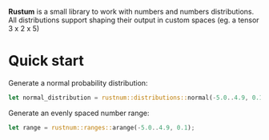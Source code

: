 **Rustum** is a small library to work with numbers and numbers distributions. All distributions support shaping
their output in custom spaces (eg. a tensor 3 x 2 x 5)

# Quick start

Generate a normal probability distribution:

```rust
let normal_distribution = rustnum::distributions::normal(-5.0..4.9, 0.1, 0.0, 0.2);
```

Generate an evenly spaced number range:
```rust
let range = rustnum::ranges::arange(-5.0..4.9, 0.1);
```
